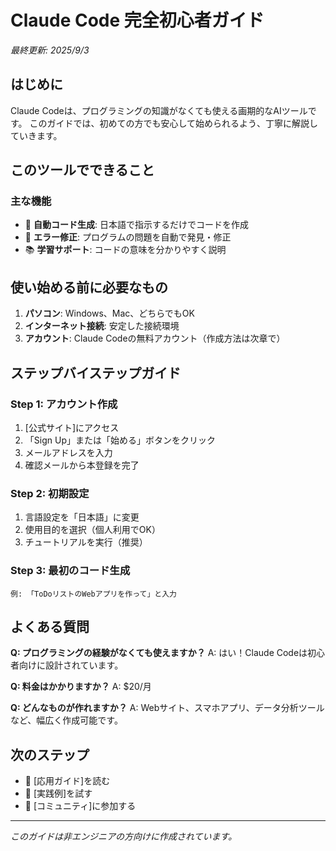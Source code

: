 # Claude Code 完全初心者ガイド

*最終更新: 2025/9/3*

## はじめに

Claude Codeは、プログラミングの知識がなくても使える画期的なAIツールです。
このガイドでは、初めての方でも安心して始められるよう、丁寧に解説していきます。

## このツールでできること

### 主な機能
- 🤖 **自動コード生成**: 日本語で指示するだけでコードを作成
- 🔧 **エラー修正**: プログラムの問題を自動で発見・修正
- 📚 **学習サポート**: コードの意味を分かりやすく説明

## 使い始める前に必要なもの

1. **パソコン**: Windows、Mac、どちらでもOK
2. **インターネット接続**: 安定した接続環境
3. **アカウント**: Claude Codeの無料アカウント（作成方法は次章で）

## ステップバイステップガイド

### Step 1: アカウント作成
1. [公式サイト]にアクセス
2. 「Sign Up」または「始める」ボタンをクリック
3. メールアドレスを入力
4. 確認メールから本登録を完了

### Step 2: 初期設定
1. 言語設定を「日本語」に変更
2. 使用目的を選択（個人利用でOK）
3. チュートリアルを実行（推奨）

### Step 3: 最初のコード生成
```
例: 「ToDoリストのWebアプリを作って」と入力
```

## よくある質問

**Q: プログラミングの経験がなくても使えますか？**
A: はい！Claude Codeは初心者向けに設計されています。

**Q: 料金はかかりますか？**
A: $20/月

**Q: どんなものが作れますか？**
A: Webサイト、スマホアプリ、データ分析ツールなど、幅広く作成可能です。

## 次のステップ

- 📖 [応用ガイド]を読む
- 🎯 [実践例]を試す
- 💬 [コミュニティ]に参加する

---
*このガイドは非エンジニアの方向けに作成されています。*
